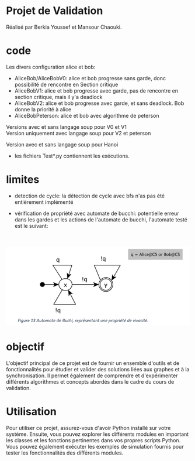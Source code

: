 # Projet de Validation
Réalisé par Berkia Youssef et Mansour Chaouki.

# code
Les divers configuration alice et bob:
- AliceBob/AliceBobV0: alice et bob progresse sans garde, donc possibilité de rencontre en Section critique
- AliceBobV1: alice et bob progresse avec garde, pas de rencontre en section critique, mais il y'a deadlock
- AliceBobV2: alice et bob progresse avec garde, et sans deadlock. Bob donne la priorité à alice
- AliceBobPeterson: alice et bob avec algorithme de peterson

Versions avec et sans langage soup pour V0 et V1 
<br>
Version uniquement avec langage soup pour V2 et peterson

Version avec et sans langage soup pour Hanoi

- les fichiers Test*.py contiennent les exécutions.

# limites

- detection de cycle: la détection de cycle avec bfs n'as pas été entièrement implémenté

- vérification de propriété avec automate de bucchi: potentielle erreur dans les gardes et les actions de l'automate de bucchi, l'automate testé est le suivant:
<br>
<br>

<img src="/res/annexe1.png" alt="Alt text" title="Optional title">


# objectif 
L'objectif principal de ce projet est de fournir un ensemble d'outils et de fonctionnalités pour étudier et valider des solutions liées aux graphes et à la synchronisation. Il permet également de comprendre et d'expérimenter différents algorithmes et concepts abordés dans le cadre du cours de validation.

# Utilisation
Pour utiliser ce projet, assurez-vous d'avoir Python installé sur votre système. Ensuite, vous pouvez explorer les différents modules en important les classes et les fonctions pertinentes dans vos propres scripts Python. Vous pouvez également exécuter les exemples de simulation fournis pour tester les fonctionnalités des différents modules.

